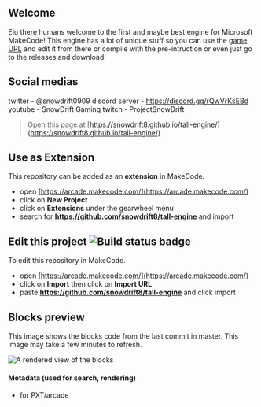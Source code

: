 ## Welcome

Elo there humans welcome to the first and maybe best engine for Microsoft MakeCode! This engine has a lot of unique stuff so you can use the [game URL](https://makecode.com/_i4ca4U1c3PgD) and edit it from there or compile with the pre-intruction or even just go to the releases and download!

## Social medias

twitter - @snowdrift0909 discord server - https://discord.gg/rQwVrKsEBd youtube - SnowDrift Gaming twitch - ProjectSnowDrift

> Open this page at [https://snowdrift8.github.io/tall-engine/](https://snowdrift8.github.io/tall-engine/)

## Use as Extension

This repository can be added as an **extension** in MakeCode.

* open [https://arcade.makecode.com/](https://arcade.makecode.com/)
* click on **New Project**
* click on **Extensions** under the gearwheel menu
* search for **https://github.com/snowdrift8/tall-engine** and import

## Edit this project ![Build status badge](https://github.com/snowdrift8/tall-engine/workflows/MakeCode/badge.svg)

To edit this repository in MakeCode.

* open [https://arcade.makecode.com/](https://arcade.makecode.com/)
* click on **Import** then click on **Import URL**
* paste **https://github.com/snowdrift8/tall-engine** and click import

## Blocks preview

This image shows the blocks code from the last commit in master.
This image may take a few minutes to refresh.

![A rendered view of the blocks](https://github.com/snowdrift8/tall-engine/raw/master/.github/makecode/blocks.png)

#### Metadata (used for search, rendering)

* for PXT/arcade
<script src="https://makecode.com/gh-pages-embed.js"></script><script>makeCodeRender("{{ site.makecode.home_url }}", "{{ site.github.owner_name }}/{{ site.github.repository_name }}");</script>
